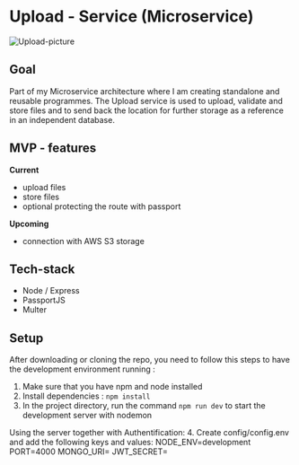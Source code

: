 # Upload - Service (Microservice)

![Upload-picture](https://user-images.githubusercontent.com/49597398/93792331-ae8a8000-fc35-11ea-9c6c-b3466f7bf6cf.png)

## Goal
Part of my Microservice architecture where I am creating standalone and reusable programmes. 
The Upload service is used to upload, validate and store files and to send back the location for further storage as a reference in an independent database. 

## MVP - features

 **Current**
 - upload files
 - store files
 - optional protecting the route with passport

**Upcoming**
 - connection with AWS S3 storage

  
## Tech-stack
 -  Node / Express
-   PassportJS
-   Multer
  

## Setup
After downloading or cloning the repo, you need to follow this steps to have the development environment running :

1.  Make sure that you have npm and node installed
2.  Install dependencies :  `npm install`
3.  In the project directory, run the command `npm run dev` to start the development server with nodemon

Using the server together with Authentification: 
4. Create config/config.env and add the following keys and values: NODE_ENV=development PORT=4000 MONGO_URI= JWT_SECRET=

